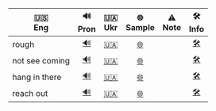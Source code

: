 ﻿| 🇺🇸 </br>Eng | 🔊 </br>Pron | 🇺🇦 </br>Ukr | 🌐 </br>Sample | ⚠️ </br>Note | 🛠️ </br>Info |
| --- | :---: | :---: | :---: | :---: | :---: |
| rough | [🔊](# "раф") | [🇺🇦](# "грубий, жорсткий, нерівний") | [🌐](# "The surface of the rock was rough to the touch.") |  | [🛠️](# "adjective") |
| not see coming | [🔊](# "нот сі камінґ") | [🇺🇦](# "не очікувати, не передбачити") | [🌐](# "That plot twist was something I really didn’t see coming.") |  | [🛠️](# "idiom") |
| hang in there | [🔊](# "хэн ін зеер") | [🇺🇦](# "тримайся, не здавайся") | [🌐](# "I know things are hard right now, but hang in there!") |  | [🛠️](# "idiom") |
| reach out | [🔊](# "річ аут") | [🇺🇦](# "звертатися, встановлювати контакт") | [🌐](# "She is reaching out to old friends for support.") |  | [🛠️](# "phrasal verb") |


